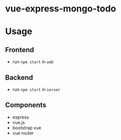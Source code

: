 # vue-express-mongo-todo

# Usage

## Frontend

- run `npm start` in `web`

## Backend

- run `npm start` in `server`

## Components

- express
- vue.js
- bootstrap vue
- vue router